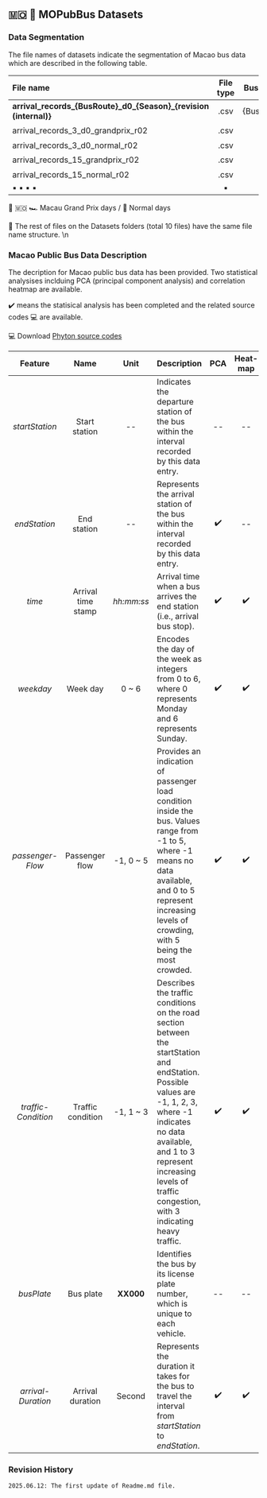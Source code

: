##  :macau: :round_pushpin:   MOPubBus Datasets

 
### Data Segmentation
The file names of datasets indicate the segmentation of Macao bus data which are described in the following table.

| File name                            | File type | Bus Route | Season|
| :--                                  | :-:       |  :-:      | :-:   |
| **arrival_records\_{BusRoute}\_d0_{Season}_{revision (internal)}**   | .csv      |  {BusRoute}        | {Season} |
| arrival_records_3_d0_grandprix_r02   | .csv      |  3        |  :macau:  :racing_car: |
| arrival_records_3_d0_normal_r02      | .csv      |  3        | :bus:        |
| arrival_records_15_grandprix_r02     | .csv      |  15       | :macau: :racing_car: |
| arrival_records_15_normal_r02        | .csv      |  15       | :bus:        |
|    :black_small_square:   :black_small_square:   :black_small_square:   :black_small_square:   |:black_small_square:  |:black_small_square:  |:black_small_square:  |


:round_pushpin: :macau: :racing_car: Macau Grand Prix days  /  :bus:   Normal days

:pushpin:   The rest of files on the Datasets folders (total 10 files) have the same file name structure. \n



### Macao Public Bus Data Description 
The decription for Macao public bus data has been provided. Two statistical analysises inclduing PCA (principal component analysis) and correlation heatmap are available.   

:heavy_check_mark:  means the statisical analysis has been completed and the related source codes  :computer:   are available.

:computer: Download [Phyton source codes](https://github.com/amangkim/MOPubBus/tree/main/sourcecodes)



| Feature        | Name          | Unit        |          Description                                                                 |PCA | Heat- map |
| :-:            | :-:           | :-:         | :--                                                                                  | :-: | :-:      |
| *startStation* | Start station | --   | Indicates the departure station of the bus within the interval recorded by this data entry. | --  | -- |
| *endStation*   | End station   | --   | Represents the arrival station of the bus within the interval recorded by this data entry.  | :heavy_check_mark:  | -- |
| *time*         | Arrival time stamp | _hh:mm:ss_   | Arrival time when a bus arrives the end station (i.e., arrival bus stop).      | :heavy_check_mark:  | :heavy_check_mark:|
| *weekday*      | Week day      |0 ~ 6  | Encodes the day of the week as integers from 0 to 6, where 0 represents Monday and 6 represents Sunday.  | :heavy_check_mark:  | :heavy_check_mark:|
| *passenger- Flow*| Passenger flow | -1, 0 ~ 5 | Provides an indication of passenger load condition inside the bus. Values range from -1 to 5, where -1 means no data available, and 0 to 5 represent increasing levels of crowding, with 5 being the most crowded.      | :heavy_check_mark:  | :heavy_check_mark:|
| *traffic- Condition*   | Traffic condition      | -1, 1 ~ 3  | Describes the traffic conditions on the road section between the startStation and endStation. Possible values are -1, 1, 2, 3, where -1 indicates no data available, and 1 to 3 represent increasing levels of traffic congestion, with 3 indicating heavy traffic.  | :heavy_check_mark:  | :heavy_check_mark:|
| *busPlate*      | Bus plate      | **XX000** | Identifies the bus by its license plate number, which is unique to each vehicle.  | -- | -- |
| *arrival- Duration*  | Arrival duration    | Second  | Represents the duration it takes for the bus to travel the interval from _startStation_ to _endStation_.  | :heavy_check_mark:  | :heavy_check_mark:|


### Revision History
```
2025.06.12: The first update of Readme.md file.

```

